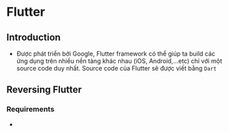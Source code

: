 # Flutter
## Introduction
- Được phát triển bởi Google, Flutter framework có thể giúp ta build các ứng dụng trên nhiều nền tảng khác nhau (iOS, Android,...etc) chỉ với một source code duy nhất. Source code của Flutter sẽ được viết bằng `Dart`
## Reversing Flutter
### Requirements
- 
